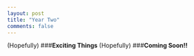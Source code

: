 ```yaml
---
layout: post
title: "Year Two"
comments: false
---
```


(Hopefully) ###**Exciting Things** (Hopefully) ###**Coming Soon!!**
